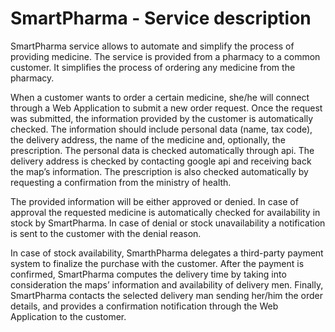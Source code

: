 # SmartPharma - Service description

SmartPharma service allows to automate and simplify the process of providing medicine. The service is provided from a pharmacy to a common customer. It simplifies the process of ordering any medicine from the pharmacy.

When a customer wants to order a certain medicine, she/he will connect through a Web
Application to submit a new order request. Once the request was submitted, the information provided by the customer is automatically checked. The information should include personal data (name, tax code), the delivery address, the name of the medicine and, optionally, the prescription. The personal data is checked automatically through api. The delivery address is checked by contacting google api and receiving back the map’s information. The prescription is also checked automatically by requesting a confirmation from the ministry of health.

The provided information will be either approved or denied. 
In case of approval the requested medicine is automatically checked for availability in stock by SmartPharma. 
In case of denial or stock unavailability a notification is sent to the customer with the denial reason.

In case of stock availability, SmarthPharma delegates a third-party payment system to finalize the purchase with the customer. 
After the payment is confirmed, SmartPharma computes the delivery time by taking into consideration the maps’ information and availability of delivery men.
Finally, SmartPharma contacts the selected delivery man sending her/him the order details, and provides a confirmation notification through the Web Application to the customer.

